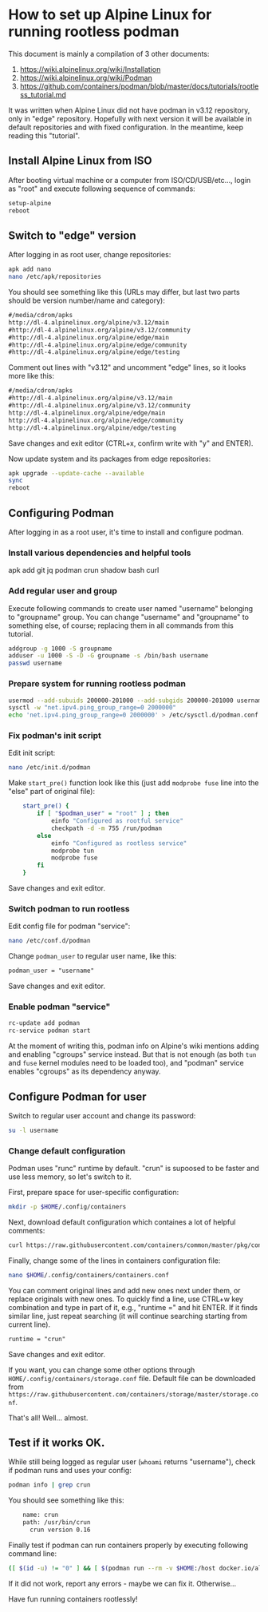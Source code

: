 How to set up Alpine Linux for running rootless podman
======================================================

This document is mainly a compilation of 3 other documents:

1. https://wiki.alpinelinux.org/wiki/Installation
2. https://wiki.alpinelinux.org/wiki/Podman
3. https://github.com/containers/podman/blob/master/docs/tutorials/rootless_tutorial.md

It was written when Alpine Linux did not have podman in v3.12 repository, only in "edge" repository.
Hopefully with next version it will be available in default repositories and with fixed configuration.
In the meantime, keep reading this "tutorial".

## Install Alpine Linux from ISO

After booting virtual machine or a computer from ISO/CD/USB/etc..., login as "root" and execute following sequence of commands:

```sh
setup-alpine
reboot
```

## Switch to "edge" version

After logging in as root user, change repositories:

```sh
apk add nano
nano /etc/apk/repositories
```

You should see something like this (URLs may differ, but last two parts should be version number/name and category):

```txt
#/media/cdrom/apks
http://dl-4.alpinelinux.org/alpine/v3.12/main
#http://dl-4.alpinelinux.org/alpine/v3.12/community
#http://dl-4.alpinelinux.org/alpine/edge/main
#http://dl-4.alpinelinux.org/alpine/edge/community
#http://dl-4.alpinelinux.org/alpine/edge/testing
```

Comment out lines with "v3.12" and uncomment "edge" lines, so it looks more like this:

```txt
#/media/cdrom/apks
#http://dl-4.alpinelinux.org/alpine/v3.12/main
#http://dl-4.alpinelinux.org/alpine/v3.12/community
http://dl-4.alpinelinux.org/alpine/edge/main
http://dl-4.alpinelinux.org/alpine/edge/community
http://dl-4.alpinelinux.org/alpine/edge/testing
```

Save changes and exit editor (CTRL+x, confirm write with "y" and ENTER).

Now update system and its packages from edge repositories:

```sh
apk upgrade --update-cache --available
sync
reboot
```

## Configuring Podman

After logging in as a root user, it's time to install and configure podman.

### Install various dependencies and helpful tools

apk add git jq podman crun shadow bash curl

### Add regular user and group

Execute following commands to create user named "username" belonging to "groupname" group.
You can change "username" and "groupname" to something else, of course; replacing them in all commands from this tutorial.

```sh
addgroup -g 1000 -S groupname
adduser -u 1000 -S -D -G groupname -s /bin/bash username
passwd username
```

### Prepare system for running rootless podman

```sh
usermod --add-subuids 200000-201000 --add-subgids 200000-201000 username
sysctl -w "net.ipv4.ping_group_range=0 2000000"
echo 'net.ipv4.ping_group_range=0 2000000' > /etc/sysctl.d/podman.conf
```

### Fix podman's init script

Edit init script:

```sh
nano /etc/init.d/podman
```

Make `start_pre()` function look like this (just add `modprobe fuse` line into the "else" part of original file):

```sh
	start_pre() {
		if [ "$podman_user" = "root" ] ; then
			einfo "Configured as rootful service"
			checkpath -d -m 755 /run/podman
		else
			einfo "Configured as rootless service"
			modprobe tun
			modprobe fuse
		fi
	}
```

Save changes and exit editor.

### Switch podman to run rootless

Edit config file for podman "service":

```sh
nano /etc/conf.d/podman
```

Change `podman_user` to regular user name, like this:

```txt
podman_user = "username"
```

Save changes and exit editor.

### Enable podman "service"

```sh
rc-update add podman
rc-service podman start
```

At the moment of writing this, podman info on Alpine's wiki mentions adding and enabling "cgroups" service instead.
But that is not enough (as both `tun` and `fuse` kernel modules need to be loaded too), and "podman" service enables "cgroups" as its dependency anyway.

## Configure Podman for user

Switch to regular user account and change its password:

```sh
su -l username
```

### Change default configuration

Podman uses "runc" runtime by default. "crun" is supoosed to be faster and use less memory, so let's switch to it.

First, prepare space for user-specific configuration:

```sh
mkdir -p $HOME/.config/containers
```

Next, download default configuration which containes a lot of helpful comments:

```sh
curl https://raw.githubusercontent.com/containers/common/master/pkg/config/containers.conf > $HOME/.config/containers/containers.conf
```

Finally, change some of the lines in containers configuration file:

```sh
nano $HOME/.config/containers/containers.conf
```

You can comment original lines and add new ones next under them, or replace originals with new ones.
To quickly find a line, use CTRL+w key combination and type in part of it, e.g., "runtime =" and hit ENTER.
If it finds similar line, just repeat searching (it will continue searching starting from current line).

```txt
runtime = "crun"
```

Save changes and exit editor.

If you want, you can change some other options through `HOME/.config/containers/storage.conf` file.
Default file can be downloaded from `https://raw.githubusercontent.com/containers/storage/master/storage.conf`.

That's all! Well... almost.

## Test if it works OK.

While still being logged as regular user (`whoami` returns "username"), check if podman runs and uses your config:

```sh
podman info | grep crun
```

You should see something like this:

```txt
	name: crun
	path: /usr/bin/crun
	  crun version 0.16
```

Finally test if podman can run containers properly by executing following command line:

```sh
([ $(id -u) != "0" ] && [ $(podman run --rm -v $HOME:/host docker.io/alpine /bin/sh -c '[ "$container" = "podman" ] && (id -u | tee /host/test.log) && (chmod 0700 /host/test.log)') = "0" ] && [ $(cat $HOME/test.log) = "0" ] && [ $(stat -c "%U:%G" $HOME/test.log) = $(id -nu)":"$(id -ng) ] && (rm $HOME/test.log) && echo "That's all, it works :)") || echo "It failed for some reason :("
```

If it did not work, report any errors - maybe we can fix it. Otherwise...

Have fun running containers rootlessly!